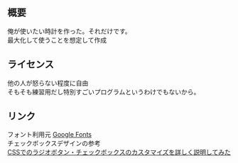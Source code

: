 ## 概要
俺が使いたい時計を作った。それだけです。  
最大化して使うことを想定して作成

## ライセンス
他の人が怒らない程度に自由  
そもそも練習用だし特別すごいプログラムというわけでもないから。

## リンク
フォント利用元
[Google Fonts](https://fonts.google.com/)  
チェックボックスデザインの参考  
[CSSでのラジオボタン・チェックボックスのカスタマイズを詳しく説明してみた](https://www.m-field.biz/archives/3200)